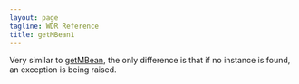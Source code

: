 ```yaml
---
layout: page
tagline: WDR Reference
title: getMBean1
---
```


Very similar to [getMBean](wdr.control.getMBean.html), the only difference is that if no instance is found, an exception is being raised.

